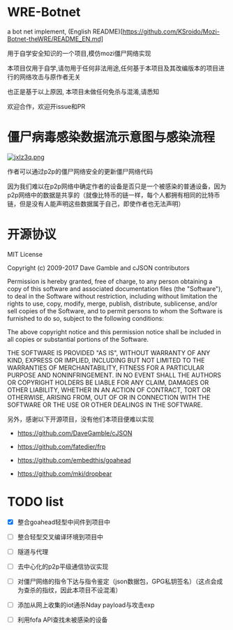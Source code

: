 # WRE-Botnet

a bot net implement, (English README)[https://github.com/KSroido/Mozi-Botnet-theWRE/README_EN.md]

用于自学安全知识的一个项目,模仿mozi僵尸网络实现

本项目仅用于自学,请勿用于任何非法用途,任何基于本项目及其改编版本的项目进行的网络攻击与原作者无关

也正是基于以上原因, 本项目未做任何免杀与混淆,请悉知

欢迎合作，欢迎开issue和PR

# 僵尸病毒感染数据流示意图与感染流程

[![jxIz3q.png](https://s1.ax1x.com/2022/07/26/jxIz3q.png)](https://imgtu.com/i/jxIz3q)

作者可以通过p2p的僵尸网络安全的更新僵尸网络代码

因为我们难以在p2p网络中确定作者的设备是否只是一个被感染的普通设备，因为p2p网络中的数据是共享的（就像比特币的链一样，每个人都拥有相同的比特币链，但是没有人能声明这些数据属于自己，即使作者也无法声明）

# 开源协议

MIT License

Copyright (c) 2009-2017 Dave Gamble and cJSON contributors

Permission is hereby granted, free of charge, to any person obtaining a copy of this software and associated documentation files (the "Software"), to deal in the Software without restriction, including without limitation the rights to use, copy, modify, merge, publish, distribute, sublicense, and/or sell copies of the Software, and to permit persons to whom the Software is furnished to do so, subject to the following conditions:

The above copyright notice and this permission notice shall be included in all copies or substantial portions of the Software.

THE SOFTWARE IS PROVIDED "AS IS", WITHOUT WARRANTY OF ANY KIND, EXPRESS OR IMPLIED, INCLUDING BUT NOT LIMITED TO THE WARRANTIES OF MERCHANTABILITY, FITNESS FOR A PARTICULAR PURPOSE AND NONINFRINGEMENT. IN NO EVENT SHALL THE AUTHORS OR COPYRIGHT HOLDERS BE LIABLE FOR ANY CLAIM, DAMAGES OR OTHER LIABILITY, WHETHER IN AN ACTION OF CONTRACT, TORT OR OTHERWISE, ARISING FROM, OUT OF OR IN CONNECTION WITH THE SOFTWARE OR THE USE OR OTHER DEALINGS IN THE SOFTWARE.

另外，感谢以下开源项目，没有他们本项目便难以实现

* https://github.com/DaveGamble/cJSON

* https://github.com/fatedier/frp

* https://github.com/embedthis/goahead

* https://github.com/mkj/dropbear

<!-- * https://gitee.com/KSroido/http-downloader -->

# TODO list

- [x] 整合goahead轻型中间件到项目中

- [ ] 整合轻型交叉编译环境到项目中

- [ ] 隧道与代理

- [ ] 去中心化的p2p平级通信协议实现

- [ ] 对僵尸网络的指令下达与指令鉴定（json数据包，GPG私钥签名）（这点会成为查杀的指纹，因此本项目不设混淆）

- [ ] 添加从网上收集的iot通杀Nday payload与攻击exp

- [ ] 利用fofa API查找未被感染的设备
